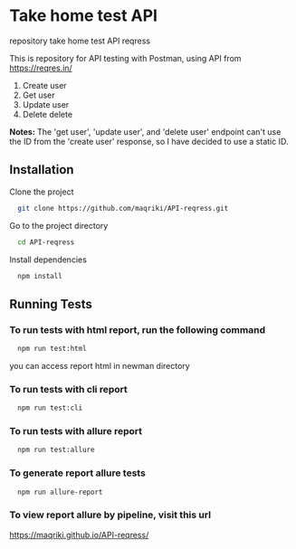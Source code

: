 
# Take home test API

repository take home test API reqress

This is repository for API testing with Postman, using API from https://reqres.in/
1. Create user
2. Get user
3. Update user
4. Delete delete


**Notes:** The 'get user', 'update user', and 'delete user' endpoint can't use the ID from the 'create user' response, so I have decided to use a static ID.



## Installation

Clone the project

```bash
  git clone https://github.com/maqriki/API-reqress.git
```

Go to the project directory

```bash
  cd API-reqress
```

Install dependencies

```bash
  npm install
```


## Running Tests

### To run tests with html report, run the following command

```bash
  npm run test:html
```
you can access report html in newman directory

### To run tests with cli report

```bash
  npm run test:cli
```
### To run tests with allure report

```bash
  npm run test:allure
```

### To generate report allure tests

```bash
  npm run allure-report
```

### To view report allure by pipeline, visit this url

https://maqriki.github.io/API-reqress/